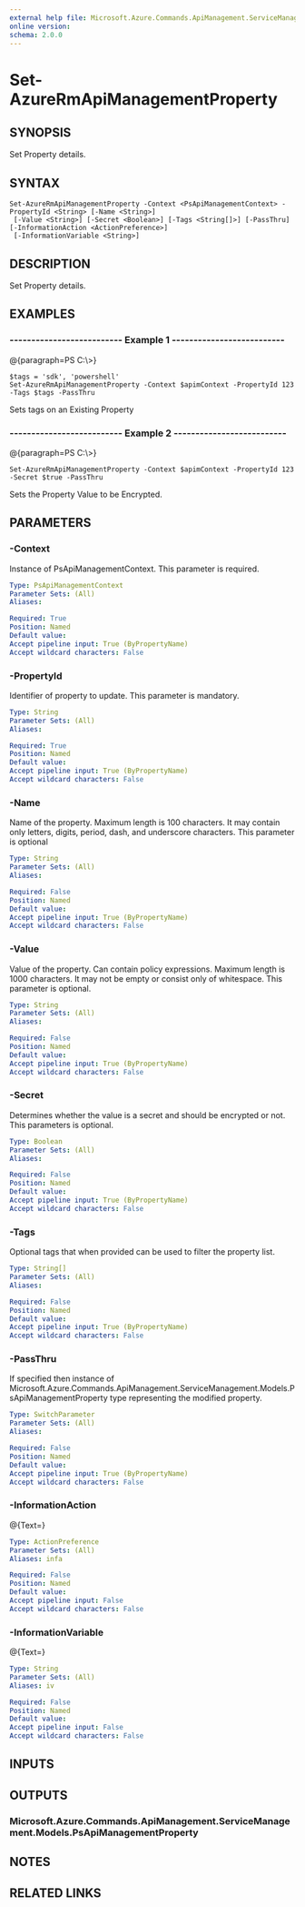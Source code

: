 ```yaml
---
external help file: Microsoft.Azure.Commands.ApiManagement.ServiceManagement.dll-Help.xml
online version: 
schema: 2.0.0
---
```


# Set-AzureRmApiManagementProperty
## SYNOPSIS
Set Property details.

## SYNTAX

```
Set-AzureRmApiManagementProperty -Context <PsApiManagementContext> -PropertyId <String> [-Name <String>]
 [-Value <String>] [-Secret <Boolean>] [-Tags <String[]>] [-PassThru] [-InformationAction <ActionPreference>]
 [-InformationVariable <String>]
```

## DESCRIPTION
Set Property details.

## EXAMPLES

### --------------------------  Example 1  --------------------------
@{paragraph=PS C:\\\>}

```
$tags = 'sdk', 'powershell'
Set-AzureRmApiManagementProperty -Context $apimContext -PropertyId 123 -Tags $tags -PassThru
```

Sets tags on an Existing Property

### --------------------------  Example 2  --------------------------
@{paragraph=PS C:\\\>}

```
Set-AzureRmApiManagementProperty -Context $apimContext -PropertyId 123 -Secret $true -PassThru
```

Sets the Property Value to be Encrypted.

## PARAMETERS

### -Context
Instance of PsApiManagementContext.
This parameter is required.

```yaml
Type: PsApiManagementContext
Parameter Sets: (All)
Aliases: 

Required: True
Position: Named
Default value: 
Accept pipeline input: True (ByPropertyName)
Accept wildcard characters: False
```

### -PropertyId
Identifier of property to update.
This parameter is mandatory.

```yaml
Type: String
Parameter Sets: (All)
Aliases: 

Required: True
Position: Named
Default value: 
Accept pipeline input: True (ByPropertyName)
Accept wildcard characters: False
```

### -Name
Name of the property.
Maximum length is 100 characters.
It may contain only letters, digits, period, dash, and underscore characters.
This parameter is optional

```yaml
Type: String
Parameter Sets: (All)
Aliases: 

Required: False
Position: Named
Default value: 
Accept pipeline input: True (ByPropertyName)
Accept wildcard characters: False
```

### -Value
Value of the property.
Can contain policy expressions.
Maximum length is 1000 characters.
It may not be empty or consist only of whitespace.
This parameter is optional.

```yaml
Type: String
Parameter Sets: (All)
Aliases: 

Required: False
Position: Named
Default value: 
Accept pipeline input: True (ByPropertyName)
Accept wildcard characters: False
```

### -Secret
Determines whether the value is a secret and should be encrypted or not.
This parameters is optional.

```yaml
Type: Boolean
Parameter Sets: (All)
Aliases: 

Required: False
Position: Named
Default value: 
Accept pipeline input: True (ByPropertyName)
Accept wildcard characters: False
```

### -Tags
Optional tags that when provided can be used to filter the property list.

```yaml
Type: String[]
Parameter Sets: (All)
Aliases: 

Required: False
Position: Named
Default value: 
Accept pipeline input: True (ByPropertyName)
Accept wildcard characters: False
```

### -PassThru
If specified then instance of Microsoft.Azure.Commands.ApiManagement.ServiceManagement.Models.PsApiManagementProperty type representing the modified property.

```yaml
Type: SwitchParameter
Parameter Sets: (All)
Aliases: 

Required: False
Position: Named
Default value: 
Accept pipeline input: True (ByPropertyName)
Accept wildcard characters: False
```

### -InformationAction
@{Text=}

```yaml
Type: ActionPreference
Parameter Sets: (All)
Aliases: infa

Required: False
Position: Named
Default value: 
Accept pipeline input: False
Accept wildcard characters: False
```

### -InformationVariable
@{Text=}

```yaml
Type: String
Parameter Sets: (All)
Aliases: iv

Required: False
Position: Named
Default value: 
Accept pipeline input: False
Accept wildcard characters: False
```

## INPUTS

## OUTPUTS

### Microsoft.Azure.Commands.ApiManagement.ServiceManagement.Models.PsApiManagementProperty

## NOTES

## RELATED LINKS

